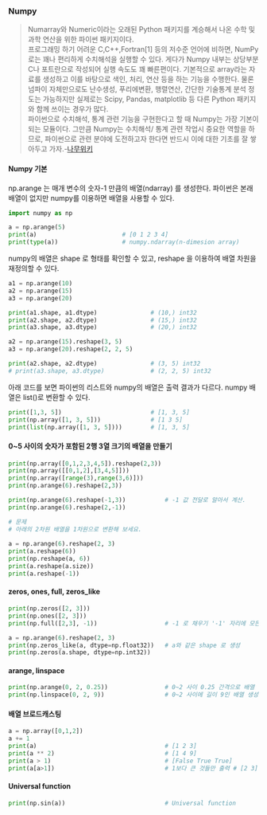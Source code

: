### Numpy

>Numarray와 Numeric이라는 오래된 Python 패키지를 계승해서 나온 수학 및 과학 연산을 위한 파이썬 패키지이다.  
>프로그래밍 하기 어려운 C,C++,Fortran[1] 등의 저수준 언어에 비하면, NumPy로는 꽤나 편리하게 수치해석을 실행할 수 있다. 게다가 Numpy 내부는 상당부분 C나 포트란으로 작성되어 실행 속도도 꽤 빠른편이다. 기본적으로 array라는 자료를 생성하고 이를 바탕으로 색인, 처리, 연산 등을 하는 기능을 수행한다. 물론 넘파이 자체만으로도 난수생성, 푸리에변환, 행렬연산, 간단한 기술통계 분석 정도는 가능하지만 실제로는 Scipy, Pandas, matplotlib 등 다른 Python 패키지와 함께 쓰이는 경우가 많다.  
>파이썬으로 수치해석, 통계 관련 기능을 구현한다고 할 때 Numpy는 가장 기본이 되는 모듈이다. 그만큼 Numpy는 수치해석/ 통계 관련 작업시 중요한 역할을 하므로, 파이썬으로 관련 분야에 도전하고자 한다면 반드시 이에 대한 기초를 잘 쌓아두고 가자.-[나무위키](https://namu.wiki/w/NumPy)

#### Numpy 기본
np.arange 는 매개 변수의 숫자-1 만큼의 배열(ndarray) 를 생성한다. 파이썬은 본래 배열이 없지만 numpy를 이용하면 배열을 사용할 수 있다.
```python
import numpy as np              

a = np.arange(5)
print(a)                        # [0 1 2 3 4] 
print(type(a))                  # numpy.ndarray(n-dimesion array)
```

numpy의 배열은 shape 로 형태를 확인할 수 있고, reshape 을 이용하여 배열 차원을 재정의할 수 있다.
```python
a1 = np.arange(10)
a2 = np.arange(15)
a3 = np.arange(20)

print(a1.shape, a1.dtype)               # (10,) int32
print(a2.shape, a2.dtype)               # (15,) int32
print(a3.shape, a3.dtype)               # (20,) int32

a2 = np.arange(15).reshape(3, 5)
a3 = np.arange(20).reshape(2, 2, 5)

print(a2.shape, a2.dtype)               # (3, 5) int32
# print(a3.shape, a3.dtype)             # (2, 2, 5) int32
```
아래 코드를 보면 파이썬의 리스트와 numpy의 배열은 출력 결과가 다르다. numpy 배열은 list()로 변환할 수 있다.
```python
print([1,3, 5])                         # [1, 3, 5]
print(np.array([1, 3, 5]))              # [1 3 5]
print(list(np.array([1, 3, 5])))        # [1, 3, 5]
```    

#### 0~5 사이의 숫자가 포함된 2행 3열 크기의 배열을 만들기
```python
print(np.array([0,1,2,3,4,5]).reshape(2,3))
print(np.array([[0,1,2],[3,4,5]]))
print(np.array([range(3),range(3,6)]))
print(np.arange(6).reshape(2,3))
```
```python
print(np.arange(6).reshape(-1,3))           # -1 값 전달로 알아서 계산.
print(np.arange(6).reshape(2,-1))
```

```python
# 문제
# 아래의 2차원 배열을 1차원으로 변환해 보세요.
    
a = np.arange(6).reshape(2, 3)
print(a.reshape(6))
print(np.reshape(a, 6))
print(a.reshape(a.size))
print(a.reshape(-1))
```

#### zeros, ones, full, zeros_like
```python
print(np.zeros([2, 3]))
print(np.ones([2, 3]))
print(np.full([2,3], -1))                   # -1 로 채우기 '-1' 자리에 모든 수 가능.

a = np.arange(6).reshape(2, 3)
print(np.zeros_like(a, dtype=np.float32))   # a와 같은 shape 로 생성
print(np.zeros(a.shape, dtype=np.int32))
```

#### arange, linspace
```python
print(np.arange(0, 2, 0.25))                # 0~2 사이 0.25 간격으로 배열 생성
print(np.linspace(0, 2, 9))                 # 0~2 사이에 길이 9인 배열 생성
```

#### 배열 브로드캐스팅
```python
a = np.array([0,1,2])
a += 1                                      
print(a)                                    # [1 2 3]
print(a ** 2)                               # [1 4 9]
print(a > 1)                                # [False True True]
print(a[a>1])                               # 1보다 큰 것들만 출력 # [2 3]
```

#### Universal function
```python
print(np.sin(a))                            # Universal function
```
